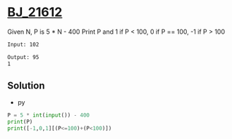 # [BJ_21612](https://acmicpc.net/problem/21612)

Given N, P is 5 * N - 400
Print P and 1 if P < 100, 0 if P == 100, -1 if P > 100

```txt
Input: 102

Output: 95
1
```

## Solution

* py

```py
P = 5 * int(input()) - 400
print(P)
print([-1,0,1][(P<=100)+(P<100)])
```
